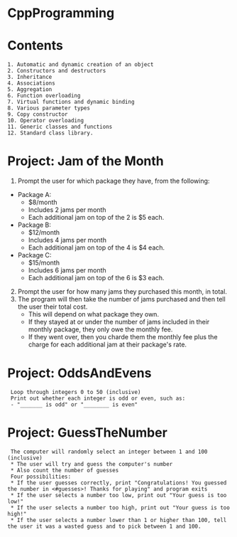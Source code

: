 # CppProgramming 

# Contents

    1. Automatic and dynamic creation of an object
    2. Constructors and destructors
    3. Inheritance
    4. Associations
    5. Aggregation
    6. Function overloading
    7. Virtual functions and dynamic binding
    8. Various parameter types
    9. Copy constructor
    10. Operator overloading 
    11. Generic classes and functions
    12. Standard class library.

# Project: Jam of the Month
   1. Prompt the user for which package they have, from the following:
   * Package A:
        * $8/month
        * Includes 2 jams per month
        * Each additional jam on top of the 2 is $5 each.
   * Package B:
        * $12/month
        * Includes 4 jams per month
        * Each additional jam on top of the 4 is $4 each.
   * Package C: 
        * $15/month
        * Includes 6 jams per month
        * Each additional jam on top of the 6 is $3 each.
   2. Prompt the user for how many jams they purchased this month, in total.
   3. The program will then take the number of jams purchased and then tell the user their total cost.
       * This will depend on what package they own.
       * If they stayed at or under the number of jams included in their monthly package, they only owe the monthly fee.
       * If they went over, then you charde them the monthly fee plus the charge for each additional jam at their package's rate.
# Project: OddsAndEvens
     Loop through integers 0 to 50 (inclusive)
     Print out whether each integer is odd or even, such as:
     - "_______ is odd" or "________ is even"
# Project: GuessTheNumber
     The computer will randomly select an integer between 1 and 100 (inclusive)
     * The user will try and guess the computer's number
     * Also count the number of guesses
     Four possibilities:
     * If the user guesses correctly, print "Congratulations! You guessed the number in <#guesses>! Thanks for playing" and program exits
     * If the user selects a number too low, print out "Your guess is too low!"
     * If the user selects a number too high, print out "Your guess is too high!"
     * If the user selects a number lower than 1 or higher than 100, tell the user it was a wasted guess and to pick between 1 and 100.

